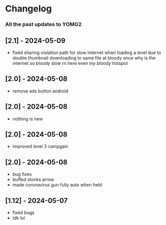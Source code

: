 # Changelog

### All the past updates to YOMG2


## [2.1] - 2024-05-09
- fixed sharing violation path for slow internet when loading a level due to double thumbnail downloading to same file at bloody once why is the internet so bloody slow rn here even my bloody hotspot


## [2.0] - 2024-05-08
- remove ads button android


## [2.0] - 2024-05-08
- nothing is new


## [2.0] - 2024-05-08
- improved level 3 campgain


## [2.0] - 2024-05-08

- bug fixes
- buffed stonks arrow
- made coronavirus gun fully auto when held

## [1.12] - 2024-05-07

- fixed bugs
- idk lol
